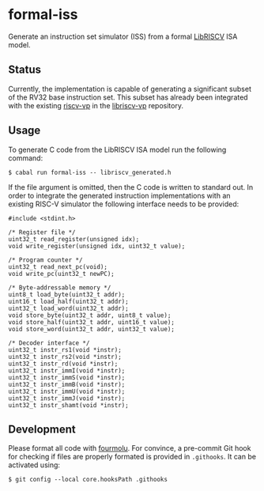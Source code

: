 # formal-iss

Generate an instruction set simulator (ISS) from a formal [LibRISCV](https://github.com/nmeum/libriscv) ISA model.

## Status

Currently, the implementation is capable of generating a significant subset of the RV32 base instruction set.
This subset has already been integrated with the existing [riscv-vp](https://github.com/agra-uni-bremen/riscv-vp) in the [libriscv-vp](https://github.com/nmeum/libriscv-vp) repository.

## Usage

To generate C code from the LibRISCV ISA model run the following command:

    $ cabal run formal-iss -- libriscv_generated.h

If the file argument is omitted, then the C code is written to standard out.
In order to integrate the generated instruction implementations with an existing RISC-V simulator the following interface needs to be provided:

    #include <stdint.h>

    /* Register file */
    uint32_t read_register(unsigned idx);
    void write_register(unsigned idx, uint32_t value);

    /* Program counter */
    uint32_t read_next_pc(void);
    void write_pc(uint32_t newPC);

    /* Byte-addressable memory */
    uint8_t load_byte(uint32_t addr);
    uint16_t load_half(uint32_t addr);
    uint32_t load_word(uint32_t addr);
    void store_byte(uint32_t addr, uint8_t value);
    void store_half(uint32_t addr, uint16_t value);
    void store_word(uint32_t addr, uint32_t value);

    /* Decoder interface */
    uint32_t instr_rs1(void *instr);
    uint32_t instr_rs2(void *instr);
    uint32_t instr_rd(void *instr);
    uint32_t instr_immI(void *instr);
    uint32_t instr_immS(void *instr);
    uint32_t instr_immB(void *instr);
    uint32_t instr_immU(void *instr);
    uint32_t instr_immJ(void *instr);
    uint32_t instr_shamt(void *instr);

## Development

Please format all code with [fourmolu](https://github.com/fourmolu/fourmolu).
For convince, a pre-commit Git hook for checking if files are properly formated is provided in `.githooks`.
It can be activated using:

    $ git config --local core.hooksPath .githooks
